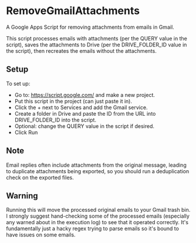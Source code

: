 # RemoveGmailAttachments
A Google Apps Script for removing attachments from emails in Gmail.

This script processes emails with attachments (per the QUERY value in the script),
saves the attachments to Drive (per the DRIVE_FOLDER_ID value in the script), then
recreates the emails without the attachments.

## Setup
To set up:
- Go to: https://script.google.com/ and make a new project.
- Put this script in the project (can just paste it in).
- Click the + next to Services and add the Gmail service.
- Create a folder in Drive and paste the ID from the URL into DRIVE_FOLDER_ID into the script.
- Optional: change the QUERY value in the script if desired.
- Click Run

## Note
Email replies often include attachments from the original message,
leading to duplicate attachments being exported, so you should run a
deduplication check on the exported files.

## Warning
Running this will move the processed original emails to your Gmail trash bin.
I strongly suggest hand-checking some of the processed emails
(especially any warned about in the execution log) to see that it operated correctly.
It's fundamentally just a hacky regex trying to parse emails so it's bound to have
issues on some emails.
